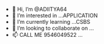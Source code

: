- 👋 Hi, I’m @ADIITYA64
- 👀 I’m interested in ...APPLICATION
- 🌱 I’m currently learning ...CSBS
- 💞️ I’m looking to collaborate on ...
- 📫 CALL ME 9546049522 ...

<!---
ADIITYA64/ADIITYA64 is a ✨ special ✨ repository because its `README.md` (this file) appears on your GitHub profile.
You can click the Preview link to take a look at your changes.
--->
